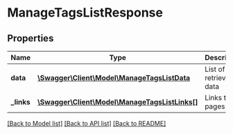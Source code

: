 # ManageTagsListResponse

## Properties
Name | Type | Description | Notes
------------ | ------------- | ------------- | -------------
**data** | [**\Swagger\Client\Model\ManageTagsListData**](ManageTagsListData.md) | List of all retrieved data | 
**_links** | [**\Swagger\Client\Model\ManageTagsListLinks[]**](ManageTagsListLinks.md) | Links to pages | 

[[Back to Model list]](../README.md#documentation-for-models) [[Back to API list]](../README.md#documentation-for-api-endpoints) [[Back to README]](../README.md)


